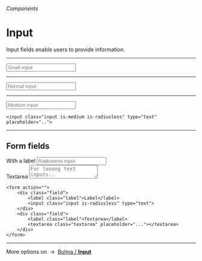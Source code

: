 <h6 class="subtitle is-5 has-text-grey has-text-weight-semibold">Components</h6><h1 class="title is-1 has-text-weight-bold">Input</h1>
<p class="subtitle is-5"><span class="has-text-weight-semibold">Input fields</span> enable users to provide information.</p>

<hr class="is-visible is-large">

<form class="box is-well is-relaxed is-marginless" spellcheck="false">
    <input class="input is-small" type="tel" placeholder="Small input">
    <hr class="is-small">
    <input class="input" type="tel" placeholder="Normal input">
    <hr class="is-small">
    <input class="input is-medium" type="email" placeholder="Medium input">
</form>

    <input class="input is-medium is-radiusless" type="text" placeholder="..">


<hr class="is-visible is-large">

<h2 class="title is-4">Form fields</h2>

<form class="box is-well is-relaxed is-marginless" spellcheck="false">
    <div class="field">
        <label for="demofield" class="label">With a label</label>
        <input id="demofield" class="input is-radiusless" type="text" placeholder="Radiusless input">
    </div>
    <div class="field">
        <label class="label">Textarea</label>
        <textarea class="textarea" placeholder="For looong text inputs.."></textarea>
    </div>
</form>

    <form action="">
        <div class="field">
            <label class="label">Label</label>
            <input class="input is-radiusless" type="text">
        </div>
        <div class="field">
            <label class="label">Textarea</label>
            <textarea class="textarea" placeholder="..."></textarea>
        </div>
    </form>


<hr class="is-large">

<div class="box is-bordered">
    More options on &nbsp;→&nbsp; <a href="https://bulma.io/documentation/form/input/" target="blank">Bulma / <strong>Input</strong></a>
</div>